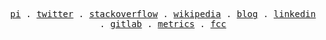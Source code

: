 <p align="center">
  <samp>
    <a href="https://en.wikipedia.org/wiki/List_of_formulae_involving_%CF%80">pi</a> .
    <a href="https://twitter.com/raklaptudirm">twitter</a> .
    <a href="https://stackoverflow.com/users/14553594/rak-laptudirm">stackoverflow</a> .
    <a href="https://en.wikipedia.org/wiki/User:Laptudirm">wikipedia</a> .
    <a href="https://laptudirm.com/blog">blog</a> .
    <a href="https://www.linkedin.com/in/laptudirm/">linkedin</a> .
    <a href="https://gitlab.com/raklaptudirm">gitlab</a> .
    <a href="https://github.com/raklaptudirm/raklaptudirm/blob/main/metrics.md">metrics</a> .
    <a href="https://www.freecodecamp.org/laptudirm">fcc</a>
  </samp>
</p>
